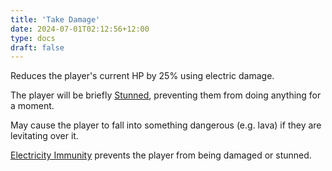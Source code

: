 ```yaml
---
title: 'Take Damage'
date: 2024-07-01T02:12:56+12:00
type: docs
draft: false
---
```


Reduces the player's current HP by 25% using electric damage.

The player will be briefly [Stunned](https://noita.wiki.gg/wiki/Status_Effects#Stunned), preventing them from doing anything for a moment.

May cause the player to fall into something dangerous (e.g. lava) if they are levitating over it.

[Electricity Immunity](https://noita.wiki.gg/wiki/Electricity_Immunity) prevents the player from being damaged or stunned.
